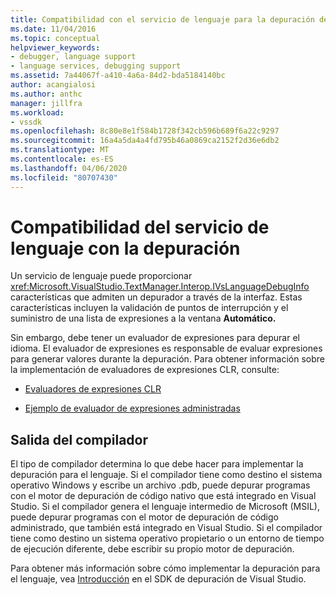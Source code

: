 ```yaml
---
title: Compatibilidad con el servicio de lenguaje para la depuración de la aplicación de la aplicación de la aplicación de la aplicación de Microsoft Docs
ms.date: 11/04/2016
ms.topic: conceptual
helpviewer_keywords:
- debugger, language support
- language services, debugging support
ms.assetid: 7a44067f-a410-4a6a-84d2-bda5184140bc
author: acangialosi
ms.author: anthc
manager: jillfra
ms.workload:
- vssdk
ms.openlocfilehash: 8c80e8e1f584b1728f342cb596b689f6a22c9297
ms.sourcegitcommit: 16a4a5da4a4fd795b46a0869ca2152f2d36e6db2
ms.translationtype: MT
ms.contentlocale: es-ES
ms.lasthandoff: 04/06/2020
ms.locfileid: "80707430"
---
```

# <a name="language-service-support-for-debugging"></a>Compatibilidad del servicio de lenguaje con la depuración
Un servicio de lenguaje puede proporcionar <xref:Microsoft.VisualStudio.TextManager.Interop.IVsLanguageDebugInfo> características que admiten un depurador a través de la interfaz. Estas características incluyen la validación de puntos de interrupción y el suministro de una lista de expresiones a la ventana **Automático.**

 Sin embargo, debe tener un evaluador de expresiones para depurar el idioma. El evaluador de expresiones es responsable de evaluar expresiones para generar valores durante la depuración. Para obtener información sobre la implementación de evaluadores de expresiones CLR, consulte:

- [Evaluadores de expresiones CLR](https://github.com/Microsoft/ConcordExtensibilitySamples/wiki/CLR-Expression-Evaluators)

- [Ejemplo de evaluador de expresiones administradas](https://github.com/Microsoft/ConcordExtensibilitySamples/wiki/Managed-Expression-Evaluator-Sample)

## <a name="compiler-output"></a>Salida del compilador
 El tipo de compilador determina lo que debe hacer para implementar la depuración para el lenguaje. Si el compilador tiene como destino el sistema operativo Windows y escribe un archivo .pdb, puede depurar programas con el motor de depuración de código nativo que está integrado en Visual Studio. Si el compilador genera el lenguaje intermedio de Microsoft (MSIL), puede depurar programas con el motor de depuración de código administrado, que también está integrado en Visual Studio. Si el compilador tiene como destino un sistema operativo propietario o un entorno de tiempo de ejecución diferente, debe escribir su propio motor de depuración.

 Para obtener más información sobre cómo implementar la depuración para el lenguaje, vea [Introducción](../../extensibility/debugger/getting-started-with-debugger-extensibility.md) en el SDK de depuración de Visual Studio.
